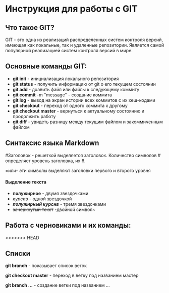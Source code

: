 # Инструкция для работы с GIT

## Что такое GIT?

GIT - это одна из реализаций распределенных систем контроля версий, имеющая как локальные, так и удаленные репозитории. Является самой популярной реализацией систем контроля версий в мире.

## Основные команды GIT:
* **git init** - инициализация локального репозитория
* **git status** - получить информацию от git о его текущем состоянии
* **git add** - доавить файл или файлы к следующему коммиту
* **git commit** -m "message" - создание коммита
* **git log** - вывод на экран истории всех коммитов с их хеш-кодами
* **git checkout** - переход от одного коммита к другому
* **git checkout master** - вернуться к актуальному состоянию и продолжить работу
* **git diff** - увидеть разницу между текущим файлом и закоммиченным файлом

## Синтаксис языка Markdown
 #Заголовок - решеткой выделяется заголовок. Количество символов # определяет уровень заголовка, их 6.
 
 =или- эти символы выделяют заголовки первого и второго уровня

#### Выделение текста
* **полужирное** - двумя звездочками
* *курсив* - одной звездочкой
* ***полужирный курсив*** - тремя звездочками
* ~~зачеркнутый текст~~ -двойной символ~

## Работа с черновиками и их команды:
<<<<<<< HEAD

## Списки

 **git branch** - показывает список веток

 **git checkout master** - переход в ветку под названием мастер
 
 **git branch ...** - создание ветки под названием ...
